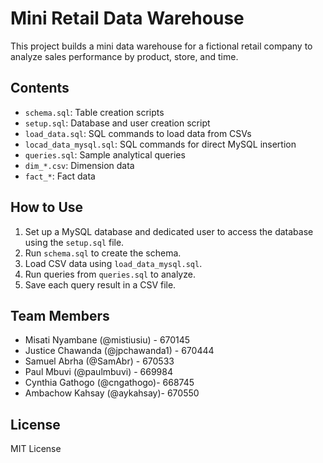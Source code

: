 
# Mini Retail Data Warehouse

This project builds a mini data warehouse for a fictional retail company to analyze sales performance by product, store, and time.

## Contents

- `schema.sql`: Table creation scripts
- `setup.sql`: Database and user creation script
- `load_data.sql`: SQL commands to load data from CSVs
- `locad_data_mysql.sql`: SQL commands for direct MySQL insertion
- `queries.sql`: Sample analytical queries
- `dim_*.csv`: Dimension data
- `fact_*`: Fact data

## How to Use

1. Set up a MySQL database and dedicated user to access the database using the `setup.sql` file.
2. Run `schema.sql` to create the schema.
3. Load CSV data using `load_data_mysql.sql`.
4. Run queries from `queries.sql` to analyze.
5. Save each query result in a CSV file.

## Team Members

- Misati Nyambane (@mistiusiu) - 670145
- Justice Chawanda (@jpchawanda1) - 670444
- Samuel Abrha (@SamAbr) - 670533
- Paul Mbuvi (@paulmbuvi) - 669984
- Cynthia Gathogo (@cngathogo)- 668745
- Ambachow Kahsay (@aykahsay)-  670550

## License

MIT License
